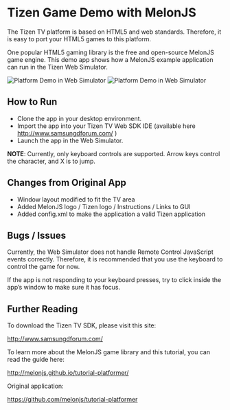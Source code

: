 Tizen Game Demo with MelonJS
============================
The Tizen TV platform is based on HTML5 and web standards.  Therefore, it is easy to port your HTML5 games to this platform.  

One popular HTML5 gaming library is the free and open-source MelonJS game engine.  This demo app shows how a MelonJS example application can run in the Tizen Web Simulator.

![Platform Demo in Web Simulator](https://raw.githubusercontent.com/Samsung/TizenTVApps/master/screenshots/platformer_01.png)
![Platform Demo in Web Simulator](https://raw.githubusercontent.com/Samsung/TizenTVApps/master/screenshots/platformer_02.png)

How to Run
----------
* Clone the app in your desktop environment.
* Import the app into your Tizen TV Web SDK IDE (available here http://www.samsungdforum.com/ )  
* Launch the app in the Web Simulator.

**NOTE**: Currently, only keyboard controls are supported.  Arrow keys control the character, and X is to jump.

Changes from Original App
-------------------------
* Window layout modified to fit the TV area
* Added MelonJS logo / Tizen logo / Instructions / Links to GUI
*	Added config.xml to make the application a valid Tizen application

Bugs / Issues
-------------

Currently, the Web Simulator does not handle Remote Control JavaScript events correctly.  Therefore, it is recommended that you use the keyboard to control the game for now.

If the app is not responding to your keyboard presses, try to click inside the app’s window to make sure it has focus.

Further Reading
---------------

To download the Tizen TV SDK, please visit this site:

http://www.samsungdforum.com/ 

To learn more about the MelonJS game library and this tutorial, you can read the guide here:

http://melonjs.github.io/tutorial-platformer/

Original application:

https://github.com/melonjs/tutorial-platformer 
